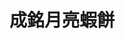 ---
title: "成銘月亮蝦餅"
description: "成銘月亮蝦餅"
layout: shop
keywords:
  - 美食競賽
  - 台灣美食
  - 美食精選
datePublished: "2025-06-30"
dateModified: "2025-07-04"
city: "新北市"
district: "永和區"
address: "新北市永和區保平路18巷2號"
phone: "0979888215"
geo: "25.00835352193154, 121.51146774306527"
google_map: "https://maps.app.goo.gl/6JugaaFyeRSPZ2uu5"
footinder: "https://footinder.com.tw/%E6%96%B0%E5%8C%97%E5%B8%82%E6%B0%B8%E5%92%8C%E5%8D%80/362039/"
official: "https://www.instagram.com/chmin888/"
award:
  - name: "夜市王"
    year: "2024"
    entries:
      - nightMarket: "樂華夜市"
        food_type: "雞排"
        rank: "第六名"
      - nightMarket: "樂華夜市"
        food_type: "海鮮"
        rank: "第二名"

---